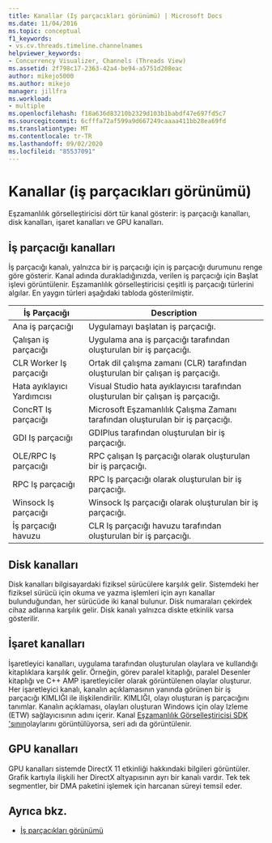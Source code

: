 ```yaml
---
title: Kanallar (Iş parçacıkları görünümü) | Microsoft Docs
ms.date: 11/04/2016
ms.topic: conceptual
f1_keywords:
- vs.cv.threads.timeline.channelnames
helpviewer_keywords:
- Concurrency Visualizer, Channels (Threads View)
ms.assetid: 2f798c17-2363-42a4-be94-a5751d208eac
author: mikejo5000
ms.author: mikejo
manager: jillfra
ms.workload:
- multiple
ms.openlocfilehash: f18a636d83210b2329d103b1babdf47e697fd5c7
ms.sourcegitcommit: 6cfffa72af599a9d667249caaaa411bb28ea69fd
ms.translationtype: MT
ms.contentlocale: tr-TR
ms.lasthandoff: 09/02/2020
ms.locfileid: "85537091"
---
```

# <a name="channels-threads-view"></a>Kanallar (iş parçacıkları görünümü)
Eşzamanlılık görselleştiricisi dört tür kanal gösterir: iş parçacığı kanalları, disk kanalları, işaret kanalları ve GPU kanalları.

## <a name="thread-channels"></a>İş parçacığı kanalları
 İş parçacığı kanalı, yalnızca bir iş parçacığı için iş parçacığı durumunu renge göre gösterir. Kanal adında durakladığınızda, verilen iş parçacığı için Başlat işlevi görüntülenir. Eşzamanlılık görselleştiricisi çeşitli iş parçacığı türlerini algılar. En yaygın türleri aşağıdaki tabloda gösterilmiştir.

|İş Parçacığı|Description|
|-|-|
|Ana iş parçacığı|Uygulamayı başlatan iş parçacığı.|
|Çalışan iş parçacığı|Uygulama ana iş parçacığı tarafından oluşturulan bir iş parçacığı.|
|CLR Worker Iş parçacığı|Ortak dil çalışma zamanı (CLR) tarafından oluşturulan bir çalışan iş parçacığı.|
|Hata ayıklayıcı Yardımcısı|Visual Studio hata ayıklayıcısı tarafından oluşturulan bir çalışan iş parçacığı.|
|ConcRT Iş parçacığı|Microsoft Eşzamanlılık Çalışma Zamanı tarafından oluşturulan bir iş parçacığı.|
|GDI Iş parçacığı|GDIPlus tarafından oluşturulan bir iş parçacığı.|
|OLE/RPC Iş parçacığı|RPC çalışan Iş parçacığı olarak oluşturulan bir iş parçacığı.|
|RPC Iş parçacığı|RPC Iş parçacığı olarak oluşturulan bir iş parçacığı.|
|Winsock Iş parçacığı|Winsock Iş parçacığı olarak oluşturulan bir iş parçacığı.|
|İş parçacığı havuzu|CLR Iş parçacığı havuzu tarafından oluşturulan bir iş parçacığı.|

## <a name="disk-channels"></a>Disk kanalları
 Disk kanalları bilgisayardaki fiziksel sürücülere karşılık gelir. Sistemdeki her fiziksel sürücü için okuma ve yazma işlemleri için ayrı kanallar bulunduğundan, her sürücüde iki kanal bulunur. Disk numaraları çekirdek cihaz adlarına karşılık gelir. Disk kanalı yalnızca diskte etkinlik varsa gösterilir.

## <a name="marker-channels"></a>İşaret kanalları
 İşaretleyici kanalları, uygulama tarafından oluşturulan olaylara ve kullandığı kitaplıklara karşılık gelir. Örneğin, görev paralel kitaplığı, paralel Desenler kitaplığı ve C++ AMP işaretleyiciler olarak görüntülenen olaylar oluşturur. Her işaretleyici kanalı, kanalın açıklamasının yanında görünen bir iş parçacığı KIMLIĞI ile ilişkilendirilir. KIMLIĞI, olayı oluşturan iş parçacığını tanımlar. Kanalın açıklaması, olayları oluşturan Windows için olay Izleme (ETW) sağlayıcısının adını içerir. Kanal [Eşzamanlılık Görselleştiricisi SDK 'sının](../profiling/concurrency-visualizer-sdk.md)olaylarını görüntülüyorsa, seri adı da görüntülenir.

## <a name="gpu-channels"></a>GPU kanalları
 GPU kanalları sistemde DirectX 11 etkinliği hakkındaki bilgileri görüntüler.  Grafik kartıyla ilişkili her DirectX altyapısının ayrı bir kanalı vardır.  Tek tek segmentler, bir DMA paketini işlemek için harcanan süreyi temsil eder.

## <a name="see-also"></a>Ayrıca bkz.
- [İş parçacıkları görünümü](../profiling/threads-view-parallel-performance.md)